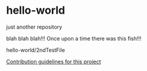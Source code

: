 # hello-world
just another repository


blah blah blah!!!
Once upon a time there was this fish!!!

hello-world/2ndTestFile

[Contribution guidelines for this project](hello-world/2ndTestFile)

